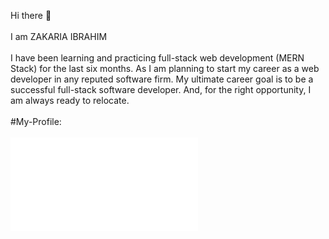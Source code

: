 Hi there 👋
<br />
<br />
I am ZAKARIA IBRAHIM
<br />
<br />
I have been learning and practicing full-stack web development (MERN Stack) for the last six months. As I am planning to start my career as a web developer in any reputed software firm. My ultimate career goal is to be a successful full-stack software developer. And, for the right opportunity, I am always ready to relocate.
<br />
<br />
#My-Profile:
<br /><br />
![Resume](screen-shots/zakaria-ibrahim-resume.pdf)
